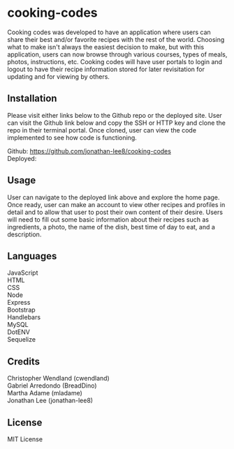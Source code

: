 # cooking-codes

Cooking codes was developed to have an application where users can share their best and/or favorite recipes with the rest of the world. Choosing what to make isn't always the easiest decision to make, but with this application, users can now browse through various courses, types of meals, photos, instructions, etc. Cooking codes will have user portals to login and logout to have their recipe information stored for later revisitation for updating and for viewing by others. 

## Installation

Please visit either links below to the Github repo or the deployed site. User can visit the Github link below and copy the SSH or HTTP key and clone the repo in their terminal portal. Once cloned, user can view the code implemented to see how code is functioning.

Github: https://github.com/jonathan-lee8/cooking-codes \
Deployed: 

## Usage

User can navigate to the deployed link above and explore the home page. Once ready, user can make an account to view other recipes and profiles in detail and to allow that user to post their own content of their desire. Users will need to fill out some basic information about their recipes such as ingredients, a photo, the name of the dish, best time of day to eat, and a description.

## Languages

JavaScript \
HTML \
CSS \
Node \
Express \
Bootstrap \
Handlebars \
MySQL \
DotENV \
Sequelize

## Credits

Christopher Wendland (cwendland) \
Gabriel Arredondo (BreadDino) \
Martha Adame (mladame) \
Jonathan Lee (jonathan-lee8)

## License

MIT License